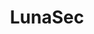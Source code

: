 ---
codehost: https://github.com/lunasec-io/lunasec
logohandle: lunasecio
sort: lunasec
title: LunaSec
twitter: https://x.com/LunaSecIO
website: https://www.lunasec.io/
---